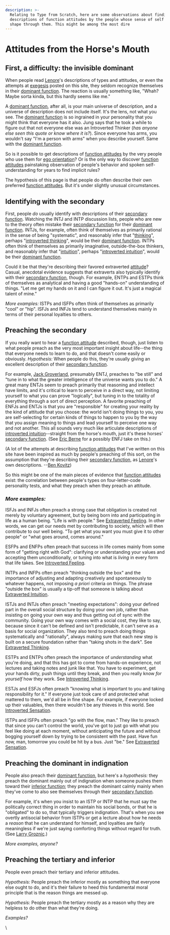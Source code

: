 ```yaml
---
description: >-
  Relating to Type from Scratch, here are some observations about finding
  descriptions of function attitudes by the people whose sense of self takes
  shape through them. This might be among the most dire
---
```


# Attitudes from the Horse's Mouth

## First, a difficulty: the invisible dominant

When people read [Lenore](../people-and-systems/lenore-thomson.md)'s descriptions of types and attitudes, or even the attempts at [exegesis](../fundamentals/exegesis.md) posted on this site, they seldom recognize themselves in their [dominant function](../fundamentals/function-attitude/cognitive-stack/dominant-function.md). The reaction is usually something like, "Whah? Maybe sorta kinda, but this hardly seems like me."

A [dominant function](../fundamentals/function-attitude/cognitive-stack/dominant-function.md), after all, is your main universe of description, and a universe of description does not include itself. It's the lens, not what you see. The [dominant function](../fundamentals/function-attitude/cognitive-stack/dominant-function.md) is so ingrained in your personality that you might think that everyone has it also. Jung says that he took a while to figure out that not everyone else was an Introverted Thinker (_has anyone else seen this quote or know where it is?_). Since everyone has arms, you wouldn't say "I'm a person with arms" when you describe yourself. Same with the [dominant function](../fundamentals/function-attitude/cognitive-stack/dominant-function.md).

So is it possible to get descriptions of [function attitudes](../fundamentals/function-attitude/) by the very people who use them for [ego orientation](../sign-interpretation/orienting/ego-orientation.md)? Or is the only way to discover [function attitudes](../fundamentals/function-attitude/) painstaking observation of people's behavior and spoken self-understanding for years to find implicit rules?

The hypothesis of this page is that people do often describe their own preferred [function attitudes](../fundamentals/function-attitude/). But it's under slightly unusual circumstances.

## Identifying with the secondary

First, people _do_ usually identify with descriptions of their [secondary function](../fundamentals/function-attitude/cognitive-stack/secondary-function/). Watching the INTJ and INTP discussion lists, people who are new to the theory often mistake their [secondary function](../fundamentals/function-attitude/cognitive-stack/secondary-function/) for their [dominant function](../fundamentals/function-attitude/cognitive-stack/dominant-function.md). INTJs, for example, often think of themselves as primarily rational in the sense of being "systematic", and reasonably infer that "[thinking](../fundamentals/function-attitude/judgement/thinking/)", perhaps "[introverted thinking](../fundamentals/function-attitude/judgement/thinking/introverted-thinking.md)", would be their [dominant function](../fundamentals/function-attitude/cognitive-stack/dominant-function.md). INTPs often think of themselves as primarily imaginative, outside-the-box thinkers, and reasonably infer that "[intuition](../fundamentals/function-attitude/perception/intuition/)", perhaps "[introverted intuition](../fundamentals/function-attitude/perception/intuition/introverted-intuition.md)", would be their [dominant function](../fundamentals/function-attitude/cognitive-stack/dominant-function.md).

Could it be that they're describing their favored extraverted [attitude](../fundamentals/function-attitude/)? Casual, anecdotal evidence suggests that extraverts also typically identify with their [secondary function](../fundamentals/function-attitude/cognitive-stack/secondary-function/), though. For example, ENTPs and ESTPs think of themselves as analytical and having a good "hands-on" understanding of things. "Let me get my hands on it and I can figure it out. It's just a magical talent of mine."

_More examples:_ ISTPs and ISFPs often think of themselves as primarily "cool" or "hip". ISFJs and INFJs tend to understand themselves mainly in terms of their personal loyalties to others.

## Preaching the secondary

If you really want to hear a [function attitude](../fundamentals/function-attitude/) described, though, just listen to what people preach as the very most important insight about life--the thing that everyone needs to learn to do, and that doesn't come easily or obviously. _Hypothesis:_ When people do this, they're usually giving an excellent description of their [secondary function](../fundamentals/function-attitude/cognitive-stack/secondary-function/).

For example, [Jack Groverland](https://web.archive.org/web/20071014043155/http://www.jackgroverland.com/), presumably ENTJ, preaches to "be still" and "tune in to what the greater intelligence of the universe wants you to do." A great many ENTJs seem to preach primarily that reasoning and intellect have limits, and it's critical to learn to perceive in a direct way, not limiting yourself to what you can prove "logically", but tuning in to the totality of everything through a sort of direct perception. A favorite preaching of ENFJs and ENTJs is that you are "responsible" for creating your reality by the kind of attitude that you choose: the world isn't doing things to you, you are self-selecting for certain kinds of things to happen to you by the way that you assign meaning to things and lead yourself to perceive one way and not another. This all sounds very much like articulate descriptions of [introverted intuition](../fundamentals/function-attitude/perception/intuition/introverted-intuition.md)--straight from the horse's mouth, just it's these horses' [secondary function](../fundamentals/function-attitude/cognitive-stack/secondary-function/). (See [Eric Berne](https://web.archive.org/web/20071014043155/http://greenlightwiki.com/lenore-exegesis/Eric_Berne) for a possibly ENFJ take on this.)

(A lot of the attempts at describing [function attitudes](../fundamentals/function-attitude/) that I've written on this site have been inspired as much by people's preaching of this sort, on the assumption that they're describing their [secondary function](../fundamentals/function-attitude/cognitive-stack/secondary-function/), as [Lenore](../people-and-systems/lenore-thomson.md)'s own descriptions. --[Ben Kovitz](https://web.archive.org/web/20071014043155/http://greenlightwiki.com/lenore-exegesis/Ben_Kovitz))

So this might be one of the main pieces of evidence that [function attitudes](../fundamentals/function-attitude/) exist: the correlation between people's types on four-letter-code personality tests, and what they preach when they preach an attitude.

### _More examples:_

ISFJs and INFJs often preach a strong case that obligation is created not merely by voluntary agreement, but by being born into and participating in life as a human being. "Life is with people." See [Extraverted Feeling](../fundamentals/function-attitude/judgement/feeling/extraverted-feeling.md). In other words, we can get our needs met by contributing to society, which will then contribute to our well being. "To get what you want you must give it to other people" or "what goes around, comes around."

ESFPs and ENFPs often preach that success in life comes mainly from some form of "getting right with God": clarifying or understanding your values and accepting them unconditionally, or tuning into what is _living_ in every form that life takes. See [Introverted Feeling](../fundamentals/function-attitude/judgement/feeling/introverted-feeling.md).

INTPs and INFPs often preach "thinking outside the box" and the importance of adjusting and adapting creatively and spontaneously to whatever happens, not imposing _a priori_ criteria on things. The phrase "outside the box" is usually a tip-off that someone is talking about [Extraverted Intuition](../fundamentals/function-attitude/perception/intuition/extraverted-intuition.md).

ISTJs and INTJs often preach "meeting expectations": doing your defined part in the overall social structure by doing your own job, rather than insisting on going your own way and thus getting out of sync with the community. Going your own way comes with a social cost, they like to say, because since it can't be defined and isn't predictable, it can't serve as a basis for social organization. They also tend to preach doing things systematically and "rationally", always making sure that each new step is built on a secure foundation rather than "taking shots in the dark". See [Extraverted Thinking](../fundamentals/function-attitude/judgement/thinking/extraverted-thinking.md).

ESTPs and ENTPs often preach the importance of _understanding_ what you're doing, and that this has got to come from hands-on experience, not lectures and taking notes and junk like that. You have to experiment, get your hands dirty, push things until they break, and then you really know _for yourself_ how they work. See [Introverted Thinking](../fundamentals/function-attitude/judgement/thinking/introverted-thinking.md).

ESTJs and ESFJs often preach "knowing what is important to you and taking responsibility for it." If everyone just took care of and protected what mattered to them, we'd all be in fine shape. For example, if everyone locked up their valuables, then there wouldn't be any thieves in this world. See [Introverted Sensation](../fundamentals/function-attitude/perception/sensation/introverted-sensation.md).

ISTPs and ISFPs often preach "go with the flow, man." They like to preach that since you can't control the world, you've got to just go with what you feel like doing at each moment, without anticipating the future and without bogging yourself down by trying to be consistent with the past. Have fun _now,_ man, tomorrow you could be hit by a bus. Just "be." See [Extraverted Sensation](../fundamentals/function-attitude/perception/sensation/extraverted-sensation.md).

## Preaching the dominant in indignation

People also preach their [dominant function](../fundamentals/function-attitude/cognitive-stack/dominant-function.md), but here's a _hypothesis:_ they preach the dominant mainly out of indignation when someone pushes them toward their [inferior function](../fundamentals/function-attitude/cognitive-stack/inferior-function.md); they preach the dominant calmly mainly when they've come to also see themselves through their [secondary function](../fundamentals/function-attitude/cognitive-stack/secondary-function/).

For example, it's when you insist to an ISTP or INTP that he must say the politically correct thing in order to maintain his social bonds, or that he is "obligated" to do so, that typically triggers indignation. That's when you see overtly antisocial behavior from ISTPs or get a lecture about how he needs a _reason_ that he can understand for himself, and loyalties are fairly meaningless if we're just saying comforting things without regard for truth. (See [Larry Groznic](https://web.archive.org/web/20071014043155/http://greenlightwiki.com/lenore-exegesis/Larry_Groznic).)

_More examples, anyone?_

## Preaching the tertiary and inferior

People even preach their tertiary and inferior attitudes.

_Hypothesis:_ People preach the inferior mostly as something that everyone else ought to do, and it's their failure to heed this fundamental moral principle that is the reason things are messed up.

_Hypothesis:_ People preach the tertiary mostly as a reason why they are helpless to do other than what they're doing.

_Examples?_

\
